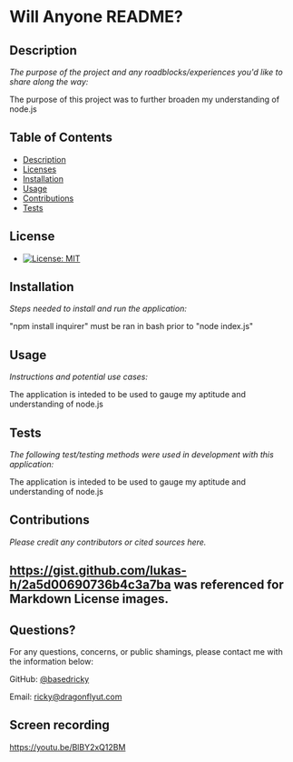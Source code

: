 
  
  # Will Anyone README?
  

  ## Description

  *The purpose of the project and any roadblocks/experiences you'd like to share along the way:*

  The purpose of this project was to further broaden my understanding of node.js
  
  ## Table of Contents
 
  * [Description](#description)
  * [Licenses](#licenses)  
  * [Installation](#instructions)  
  * [Usage](#usage)
  * [Contributions](#contributions)  
  * [Tests](#tests)
  
  ## License
  
  * [![License: MIT](https://img.shields.io/badge/License-MIT-yellow.svg)](https://opensource.org/licenses/MIT)
  
  
  ## Installation
  
  *Steps needed to install and run the application:*
  
  "npm install inquirer" must be ran in bash prior to "node index.js"
  
  ## Usage 
  
  *Instructions and potential use cases:*
  
  The application is inteded to be used to gauge my aptitude and understanding of node.js
  
  ## Tests 
  
  *The following test/testing methods were used in development with this application:*
  
  The application is inteded to be used to gauge my aptitude and understanding of node.js
  
  ## Contributions
  
  *Please credit any contributors or cited sources here.*
  
  https://gist.github.com/lukas-h/2a5d00690736b4c3a7ba was referenced for Markdown License images.
  ---
  
  ## Questions?
   
  For any questions, concerns, or public shamings, please contact me with the information below:
 
  GitHub: [@basedricky](www.github.com/basedricky)
  
  
  Email: ricky@dragonflyut.com
  
  ## Screen recording

  https://youtu.be/BlBY2xQ12BM